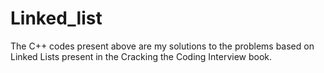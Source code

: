 # Linked_list

The C++ codes present above are my solutions to the problems based on Linked Lists present in the Cracking the Coding Interview book. 

